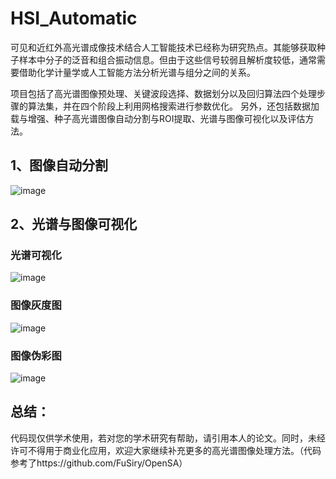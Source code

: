 # HSI_Automatic

可见和近红外高光谱成像技术结合人工智能技术已经称为研究热点。其能够获取种子样本中分子的泛音和组合振动信息。但由于这些信号较弱且解析度较低，通常需要借助化学计量学或人工智能方法分析光谱与组分之间的关系。

项目包括了高光谱图像预处理、关键波段选择、数据划分以及回归算法四个处理步骤的算法集，并在四个阶段上利用网格搜索进行参数优化。
另外，还包括数据加载与增强、种子高光谱图像自动分割与ROI提取、光谱与图像可视化以及评估方法。

## 1、图像自动分割
  
  ![image](https://github.com/Sophia-luna-Song/HSI_Automatic/assets/59360539/adba07c5-b5c1-47eb-9227-b9b99b81d7c2)

## 2、光谱与图像可视化
  
  ### 光谱可视化
  
  ![image](https://github.com/Sophia-luna-Song/HSI_Automatic/assets/59360539/27f145cf-924f-4413-b6d5-51064379ad24)

  ### 图像灰度图
  
  ![image](https://github.com/Sophia-luna-Song/HSI_Automatic/assets/59360539/219b97c3-a50e-4b2e-86ae-0e9bf322dcf9)
  
  ### 图像伪彩图
  
  ![image](https://github.com/Sophia-luna-Song/HSI_Automatic/assets/59360539/1fe2eedd-c2f7-45cb-aef8-6319c316ec84)

  

## 总结：
代码现仅供学术使用，若对您的学术研究有帮助，请引用本人的论文。同时，未经许可不得用于商业化应用，欢迎大家继续补充更多的高光谱图像处理方法。（代码参考了https://github.com/FuSiry/OpenSA）
